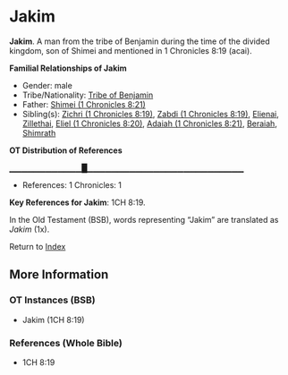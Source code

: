 # Jakim
**Jakim**. 
A man from the tribe of Benjamin during the time of the divided kingdom, son of Shimei and mentioned in 1 Chronicles 8:19 (acai). 




**Familial Relationships of Jakim**


* Gender: male
* Tribe/Nationality: [Tribe of Benjamin](../../../groups/md/acai/Benjamin.md)
* Father: [Shimei (1 Chronicles 8:21)](Shimei.11.md)
* Sibling(s): [Zichri (1 Chronicles 8:19)](Zichri.2.md), [Zabdi (1 Chronicles 8:19)](Zabdi.2.md), [Elienai](Elienai.md), [Zillethai](Zillethai.md), [Eliel (1 Chronicles 8:20)](Eliel.2.md), [Adaiah (1 Chronicles 8:21)](Adaiah.2.md), [Beraiah](Beraiah.md), [Shimrath](Shimrath.md)


**OT Distribution of References**

▁▁▁▁▁▁▁▁▁▁▁▁█▁▁▁▁▁▁▁▁▁▁▁▁▁▁▁▁▁▁▁▁▁▁▁▁▁▁
* References: 1 Chronicles: 1



**Key References for Jakim**: 
1CH 8:19. 


In the Old Testament (BSB), words representing “Jakim” are translated as 
*Jakim* (1x). 




Return to [Index](00-Index.md)

## More Information

### OT Instances (BSB)

* Jakim (1CH 8:19)



### References (Whole Bible)

* 1CH 8:19



